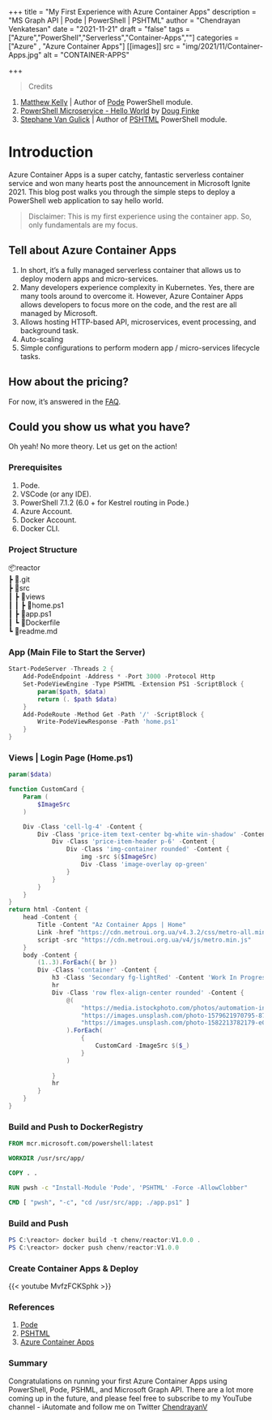 +++
title = "My First Experience with Azure Container Apps"
description = "MS Graph API | Pode | PowerShell | PSHTML"
author = "Chendrayan Venkatesan"
date = "2021-11-21"
draft = "false"
tags = ["Azure","PowerShell","Serverless","Container-Apps",""]
categories = ["Azure" , "Azure Container Apps"]
[[images]]
  src = "img/2021/11/Container-Apps.jpg"
  alt = "CONTAINER-APPS"

+++

> Credits

1. [Matthew Kelly](https://github.com/Badgerati) | Author of [Pode](https://github.com/Badgerati/Pode) PowerShell module. 
2. [PowerShell Microservice - Hello World](https://dfinke.github.io/powershell,%20docker,%20pode/2020/08/01/PowerShell-Microservice-Hello-World.html) by [Doug Finke](https://github.com/dfinke)
3. [Stephane Van Gulick](https://github.com/Stephanevg) | Author of [PSHTML](https://github.com/Stephanevg/PSHTML) PowerShell module. 

# Introduction

Azure Container Apps is a super catchy, fantastic serverless container service and won many hearts post the announcement in Microsoft Ignite 2021. This blog post walks you through the simple steps to deploy a PowerShell web application to say hello world. 

> Disclaimer: This is my first experience using the container app. So, only fundamentals are my focus.

## Tell about Azure Container Apps

1. In short, it’s a fully managed serverless container that allows us to deploy modern apps and micro-services. 
2. Many developers experience complexity in Kubernetes. Yes, there are many tools around to overcome it. However, Azure Container Apps allows developers to focus more on the code, and the rest are all managed by Microsoft. 
3. Allows hosting HTTP-based API, microservices, event processing, and background task. 
4. Auto-scaling
5. Simple configurations to perform modern app / micro-services lifecycle tasks. 

## How about the pricing?

For now, it’s answered in the [FAQ](https://azure.microsoft.com/en-us/services/container-apps/#faq). 

## Could you show us what you have? 

Oh yeah! No more theory. Let us get on the action! 

### Prerequisites

1.	Pode. 
2.	VSCode (or any IDE).
3.	PowerShell 7.1.2 (6.0 + for Kestrel routing in Pode.)
4.	Azure Account. 
5.	Docker Account.
6.	Docker CLI.

### Project Structure 

📦reactor  
 ┣ 📂.git  
 ┣ 📂src  
 ┃ ┣ 📂views  
 ┃ ┃ ┣ 📜home.ps1  
 ┃ ┣ 📜app.ps1  
 ┃ ┗ 📜Dockerfile  
 ┗ 📜readme.md  

### App (Main File to Start the Server)

```PowerShell
Start-PodeServer -Threads 2 {
    Add-PodeEndpoint -Address * -Port 3000 -Protocol Http
    Set-PodeViewEngine -Type PSHTML -Extension PS1 -ScriptBlock {
        param($path, $data)
        return (. $path $data)
    }
    Add-PodeRoute -Method Get -Path '/' -ScriptBlock {
        Write-PodeViewResponse -Path 'home.ps1'
    }
}
```

### Views | Login Page (Home.ps1)

```PowerShell
param($data)

function CustomCard {
    Param (
        $ImageSrc
    )

    Div -Class 'cell-lg-4' -Content {
        Div -Class 'price-item text-center bg-white win-shadow' -Content {
            Div -Class 'price-item-header p-6' -Content {
                Div -Class 'img-container rounded' -Content {
                    img -src $($ImageSrc)
                    Div -Class 'image-overlay op-green' 
                }
            }
        }
    }
}
return html -Content {
    head -Content {
        Title -Content "Az Container Apps | Home"
        Link -href "https://cdn.metroui.org.ua/v4.3.2/css/metro-all.min.css" -rel "stylesheet"
        script -src "https://cdn.metroui.org.ua/v4/js/metro.min.js"
    }
    body -Content {
        (1..3).ForEach({ br })
        Div -Class 'container' -Content {
            h3 -Class 'Secondary fg-lightRed' -Content 'Work In Progress...' -Style 'text-align:center'
            hr
            Div -Class 'row flex-align-center rounded' -Content {
                @(
                    "https://media.istockphoto.com/photos/automation-industrial-business-process-workflow-optimisation-picture-id1280048451?b=1&k=20&m=1280048451&s=170667a&w=0&h=vPUK1jUkpkczueFaya2ZGdjDtNQKRo75f6yEzsXMY7A=",
                    "https://images.unsplash.com/photo-1579621970795-87facc2f976d?ixlib=rb-1.2.1&ixid=MnwxMjA3fDB8MHxzZWFyY2h8Mnx8Y29zdHxlbnwwfHwwfHw%3D&auto=format&fit=crop&w=500&q=60",
                    "https://images.unsplash.com/photo-1582213782179-e0d53f98f2ca?ixlib=rb-1.2.1&ixid=MnwxMjA3fDB8MHxzZWFyY2h8N3x8dGVhbXxlbnwwfHwwfHw%3D&auto=format&fit=crop&w=500&q=60"
                ).ForEach(
                    {
                        CustomCard -ImageSrc $($_)  
                    }
                )
                
            }
            hr 
        }
    }
}
```

### Build and Push to DockerRegistry

```Dockerfile
FROM mcr.microsoft.com/powershell:latest

WORKDIR /usr/src/app/

COPY . .    

RUN pwsh -c "Install-Module 'Pode', 'PSHTML' -Force -AllowClobber"

CMD [ "pwsh", "-c", "cd /usr/src/app; ./app.ps1" ]
```

### Build and Push

```PowerShell
PS C:\reactor> docker build -t chenv/reactor:V1.0.0 .
PS C:\reactor> docker push chenv/reactor:V1.0.0
```

### Create Container Apps & Deploy 

{{< youtube MvfzFCKSphk >}}


### References

1. [Pode](https://github.com/Badgerati/Pode)
2. [PSHTML](https://github.com/Stephanevg/PSHTML)
3. [Azure Container Apps](https://azure.microsoft.com/en-us/services/container-apps/)

### Summary

Congratulations on running your first Azure Container Apps using PowerShell, Pode, PSHML, and Microsoft Graph API. There are a lot more coming up in the future, and please feel free to subscribe to my YouTube channel - iAutomate and follow me on Twitter [ChendrayanV](https://twitter.com/chendrayanv) 